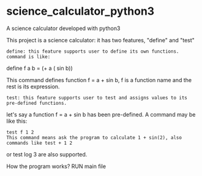 # science_calculator_python3
A science calculator developed with python3

This project is a science calculator:
it has two features, "define" and "test"
	
	define: this feature supports user to define its own functions. command is like:
define f a b = (+ a ( sin b))

This command defines function f = a + sin b, f is a function name and the rest is its 
expression.

	test: this feature supports user to test and assigns values to its pre-defined functions.
let's say a function f = a + sin b has been pre-defined. A command may be like this:
	
	test f 1 2
	This command means ask the program to calculate 1 + sin(2), also commands like test + 1 2
or test log 3 are also supported.

How the program works? RUN  main file